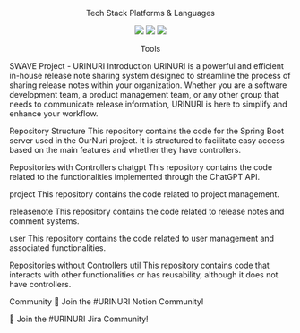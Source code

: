 

<div align="center">
 
 Tech Stack
 Platforms & Languages

 <img src="https://img.shields.io/badge/Spring-6DB33F?style=flat&logo=Spring&logoColor=white"/>



 <img src="https://img.shields.io/badge/MySQL-4479A1?style=flat&logo=MySQL&logoColor=white"/>

 
 
 <img src="https://img.shields.io/badge/Redis-DC382D?style=flat&logo=Redis&logoColor=white"/>

Tools

 </div>
 



SWAVE Project - URINURI
Introduction
URINURI is a powerful and efficient in-house release note sharing system designed to streamline the process of sharing release notes within your organization. Whether you are a software development team, a product management team, or any other group that needs to communicate release information, URINURI is here to simplify and enhance your workflow.

Repository Structure
This repository contains the code for the Spring Boot server used in the OurNuri project. It is structured to facilitate easy access based on the main features and whether they have controllers.

Repositories with Controllers
chatgpt
This repository contains the code related to the functionalities implemented through the ChatGPT API.

project
This repository contains the code related to project management.

releasenote
This repository contains the code related to release notes and comment systems.

user
This repository contains the code related to user management and associated functionalities.

Repositories without Controllers
util
This repository contains code that interacts with other functionalities or has reusability, although it does not have controllers.

Community
💬 Join the #URINURI Notion Community!

💬 Join the #URINURI Jira Community!
